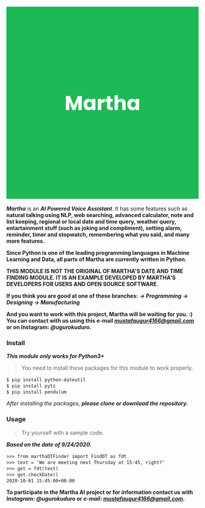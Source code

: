 ![Martha Logo](pics/marthalogo.jpg)

***Martha*** is an ***AI Powered Voice Assistant***. It has some features such as **natural talking using NLP, web searching, advanced calculator, note and list keeping, regional or local date and time query, weather query, entartainment stuff (such as joking and compliment), setting alarm, reminder, timer and stopwatch, remembering what you said, and many more features.**

**Since Python is one of the leading programming languages in Machine Learning and Data, all parts of Martha are currently written in Python.**

**THIS MODULE IS NOT THE ORIGINAL OF MARTHA'S DATE AND TIME FINDING MODULE. IT IS AN EXAMPLE DEVELOPED BY MARTHA'S DEVELOPERS FOR USERS AND OPEN SOURCE SOFTWARE.**

**If you think you are good at one of these branches:**
***-> Programming***
***-> Designing***
***-> Manufacturing***

**And you want to work with this project, Martha will be waiting for you. :)**
**You can contact with us using this e-mail *mustafaugur4166@gmail.com* or on Instagram: *@ugurokuduro*.**

### Install

***This module only works for Python3+***
> You need to install these packages for this module to work properly.

```
$ pip install python-dateutil
$ pip install pytz
$ pip install pendulum
```

*After installing the packages, **please clone or download the repository.***

### Usage

> Try yourself with a sample code.

***Based on the date of 9/24/2020.***

```
>>> from marthaDTFinder import FindDT as fdt
>>> text = 'We are meeting next Thursday at 15:45, right?'
>>> get = fdt(text)
>>> get.checkDate()
2020-10-01 15:45:00+00:00
```

**To participate in the Martha AI project or for information contact us with *Instagram: @ugurokuduro* or *e-mail: mustafaugur4166@gmail.com*.**
